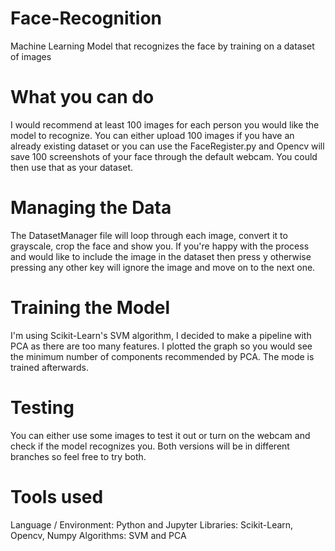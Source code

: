 # Face-Recognition
Machine Learning Model that recognizes the face by training on a dataset of images

# What you can do
I would recommend at least 100 images for each person you would like the model to recognize.
You can either upload 100 images if you have an already existing dataset or you can use the FaceRegister.py and Opencv will save 100 screenshots of your face through the default webcam. You could then use that as your dataset.

# Managing the Data
The DatasetManager file will loop through each image, convert it to grayscale, crop the face and show you. If you're happy with the process and would like to include the image in the dataset then press y otherwise pressing any other key will ignore the image and move on to the next one.

# Training the Model
I'm using Scikit-Learn's SVM algorithm, I decided to make a pipeline with PCA as there are too many features. I plotted the graph so you would see the minimum number of components recommended by PCA. The mode is trained afterwards.

# Testing
You can either use some images to test it out or turn on the webcam and check if the model recognizes you. Both versions will be in different branches so feel free to try both.

# Tools used
Language / Environment: Python and Jupyter
Libraries: Scikit-Learn, Opencv, Numpy
Algorithms: SVM and PCA
